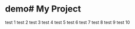 # demo# My Project
test 1 
test 2 
test 3 
test 4 
test 5 
test 6 
test 7 
test 8 
test 9 
test 10 
